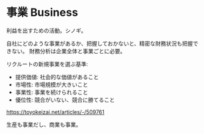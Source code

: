 # 事業 Business

利益を出すための活動。シノギ。

自社にどのような事業があるか、把握しておかないと、精密な財務状況も把握できない。
財務分析は企業全体と事業ごとに必要。

リクルートの新規事業を選ぶ基準:

- 提供価値: 社会的な価値があること
- 市場性: 市場規模が大きいこと
- 事業性: 事業を続けられること
- 優位性: 競合がいない、競合に勝てること

https://toyokeizai.net/articles/-/509761

生産も事業だし、商業も事業。
